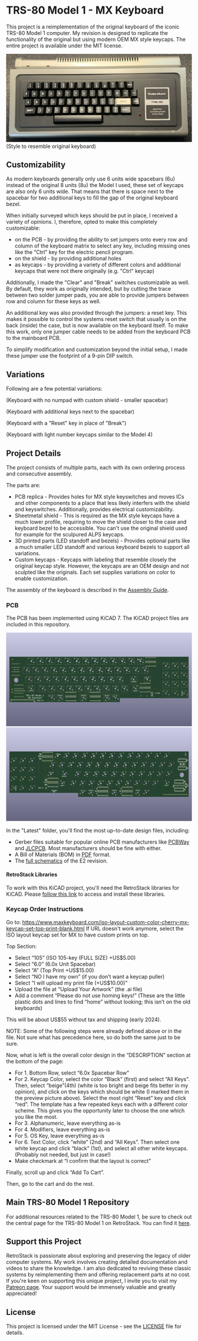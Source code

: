 # TRS-80 Model 1 - MX Keyboard

This project is a reimplementation of the original keyboard of the iconic TRS-80 Model 1 computer. My revision is designed to replicate the functionality of the original but using modern OEM MX style keycaps. The entire project is available under the MIT license.

![E2 Replica](/Latest/TRS80_Model_I_Keyboard_MX_E2_Photo.png)
(Style to resemble original keyboard)

## Customizability

As modern keyboards generally only use 6 units wide spacebars (6u) instead of the original 8 units (8u) the Model I used, these set of keycaps are also only 6 units wide. That means that there is space next to the spacebar for two additional keys to fill the gap of the original keyboard bezel.

When initially surveyed which keys should be put in place, I received a variety of opinions. I, therefore, opted to make this completely customizable:
- on the PCB - by providing the ability to set jumpers onto every row and column of the keyboard matrix to select any key, including missing ones like the "Ctrl" key for the electric pencil program.
- on the shield - by providing additional holes
- as keycaps - by providing a variety of different colors and additional keycaps that were not there originally (e.g. "Ctrl" keycap)

Additionally, I made the "Clear" and "Break" switches customizable as well. By default, they work as originally intended, but by cutting the trace between two solder jumper pads, you are able to provide jumpers between row and column for these keys as well.

An additional key was also provided through the jumpers: a reset key. This makes it possible to control the systems reset switch that usually is on the back (inside) the case, but is now available on the keyboard itself. To make this work, only one jumper cable needs to be added from the keyboard PCB to the mainboard PCB.

To simplify modification and customization beyond the initial setup, I made these jumper use the footprint of a 9-pin DIP switch.

## Variations

Following are a few potential variations:

(Keyboard with no numpad with custom shield - smaller spacebar)

(Keyboard with additional keys next to the spacebar)

(Keyboard with a "Reset" key in place of "Break")

(Keyboard with light number keycaps similar to the Model 4)

## Project Details

The project consists of multiple parts, each with its own ordering process and consecutive assembly.

The parts are:
- PCB replica - Provides holes for MX style keyswitches and moves ICs and other components to a place that less likely interfers with the shield and keyswitches. Additionally, provides electrical customizability.
- Sheetmetal shield - This is required as the MX style keycaps have a much lower profile, requiring to move the shield closer to the case and keyboard bezel to be accessible. You can't use the original shield used for example for the sculpured ALPS keycaps.
- 3D printed parts (LED standoff and bezels) - Provides optional parts like a much smaller LED standoff and various keyboard bezels to support all variations.
- Custom keycaps - Keycaps with labeling that resemble closely the original keycap style. However, the keycaps are an OEM design and not sculpted like the originals. Each set supplies variations on color to enable customization.

The assembly of the keyboard is described in the [Assembly Guide](TODO).

### PCB

The PCB has been implemented using KiCAD 7. The KiCAD project files are included in this repository.

![E2 Replica Front](/Latest/TRS80_Model_I_Keyboard_MX_E2_3D_Front.png)
![E2 Replica Back](/Latest/TRS80_Model_I_Keyboard_MX_E2_3D_Back.png)

In the "Latest" folder, you'll find the most up-to-date design files, including:

- Gerber files suitable for popular online PCB manufacturers like [PCBWay](/Latest/TRS80_Model_I_Keyboard_MX_E2_Gerber_PCBWay.zip) and [JLCPCB](/Latest/TRS80_Model_I_Keyboard_MX_E2_Gerber_JLCPCB.zip). Most manufacturers should be fine with either.
- A Bill of Materials (BOM) in [PDF](/Latest/TRS80_Model_I_Keyboard_MX_E2_BOM.pdf) format.
- The [full schematics](/Latest/TRS80_Model_I_Keyboard_MX_E2_Schematics.pdf) of the E2 revision.

#### RetroStack Libraries

To work with this KiCAD project, you'll need the RetroStack libraries for KiCAD. Please [follow this link](https://www.github.com/RetroStack/KiCAD-Libraries) to access and install these libraries.

### Keycap Order Instructions

Go to: https://www.maxkeyboard.com/iso-layout-custom-color-cherry-mx-keycap-set-top-print-blank.html
If URL doesn't work anymore, select the ISO layout keycap set for MX to have custom prints on top.

Top Section:
- Select “105” (ISO 105-key (FULL SIZE) +US$5.00)
- Select “6.0” (6.0x Unit Spacebar)
- Select “A” (Top Print +US$15.00)
- Select “NO I have my own” (if you don’t want a keycap puller)
- Select “I will upload my print file (+US$10.00)”
- Upload the file at “Upload Your Artwork” (the .ai file)
- Add a comment “Please do not use homing keys!” (These are the little plastic dots and lines to find “home” without looking; this isn’t on the old keyboards)

This will be about US$55 without tax and shipping (early 2024).

NOTE: Some of the following steps were already defined above or in the file. Not sure what has precedence here, so do both the same just to be sure.

Now, what is left is the overall color design in the “DESCRIPTION” section at the bottom of the page:
- For 1. Bottom Row, select “6.0x Spacebar Row”
- For 2. Keycap Color, select the color “Black” (first) and select “All Keys”. Then, select “beige”(4th) (white is too bright and beige fits better in my opinion), and click on the keys which should be white (I marked them in the preview picture above). Select the most right “Reset” key and click “red”. The template has a few repeated keys each with a different color scheme. This gives you the opportunity later to choose the one which you like the most.
- For 3. Alphanumeric, leave everything as-is
- For 4. Modifiers, leave everything as-is
- For 5. OS Key, leave everything as-is
- For 6. Text Color, click “white” (2nd) and “All Keys”. Then select one white keycap and click “black” (1st), and select all other white keycaps. (Probably not needed, but just in case!)
- Make checkmark at “I confirm that the layout is correct”

Finally, scroll up and click “Add To Cart”.

Then, go to the cart and do the rest.

## Main TRS-80 Model 1 Repository

For additional resources related to the TRS-80 Model 1, be sure to check out the central page for the TRS-80 Model 1 on RetroStack. You can find it [here](https://www.github.com/RetroStack/TRS-80-Model-I).

## Support this Project

RetroStack is passionate about exploring and preserving the legacy of older computer systems. My work involves creating detailed documentation and videos to share the knowledge. I am also dedicated to reviving these classic systems by reimplementing them and offering replacement parts at no cost. If you're keen on supporting this unique project, I invite you to visit my [Patreon page](https://www.patreon.com/RetroStack). Your support would be immensely valuable and greatly appreciated!

## License

This project is licensed under the MIT License - see the [LICENSE](LICENSE) file for details.
